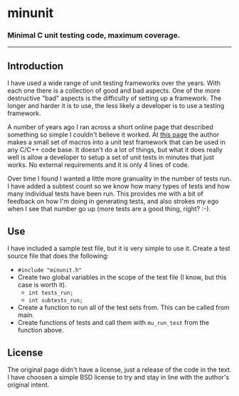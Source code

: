 # minunit
### Minimal C unit testing code, maximum coverage.

---

## Introduction

I have used a wide range of unit testing frameworks over the years.  With each one there is a collection of good and bad aspects.  One of the more destructive "bad" aspects is the difficulty of setting up a framework.  The longer and harder it is to use, the less likely a developer is to use a testing framework.

A number of years ago I ran across a short online page that described something so simple I couldn't believe it worked.  At [this page](http://www.jera.com/techinfo/jtns/jtn002.html) the author makes a small set of macros into a unit test framework that can be used in any C/C++ code base.  It doesn't do a lot of things, but what it does really well is allow a developer to setup a set of unit tests in minutes that just works.  No external requirements and it is only 4 lines of code.

Over time I found I wanted a little more granuality in the number of tests run.  I have added a subtest count so we know how many types of tests and how many individual tests have been run.  This provides me with a bit of feedback on how I'm doing in generating tests, and also strokes my ego when I see that number go up (more tests are a good thing, right? :-).

## Use

I have included a sample test file, but it is very simple to use it.  Create a test source file that does the following:

* `#include "minunit.h"`
* Create two global variables in the scope of the test file (I know, but this case is worth it).
  * `int tests_run;`
  * `int subtests_run;`
* Create a function to run all of the test sets from.  This can be called from main.
* Create functions of tests and call them with `mu_run_test` from the function above.



## License

The original page didn't have a license, just a release of the code in the text.  I have choosen a simple BSD license to try and stay in line with the author's original intent.

